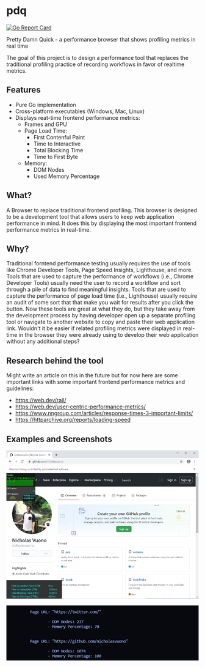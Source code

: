 # pdq
[![Go Report Card](https://goreportcard.com/report/github.com/nicholasvuono/pdq)](https://goreportcard.com/report/github.com/nicholasvuono/pdq)

Pretty Damn Quick - a performance browser that shows profiling metrics in real time

The goal of this project is to design a performance tool that replaces the traditional profiling practice of recording workflows in favor of realtime metrics.

## Features

* Pure Go implementation
* Cross-platform executables (Windows, Mac, Linux)
* Displays reat-time frontend performance metrics:
    * Frames and GPU
    * Page Load Time:
        * First Contenful Paint
        * Time to Interactive
        * Total Blocking Time
        * Time to First Byte
    * Memory:
        * DOM Nodes
        * Used Memory Percentage

## What?

A Browser to replace traditional frontend profiling. This browser is designed to be a development tool that allows users to keep web application performance in mind. It does this by displaying the most important frontend performance metrics in real-time. 

## Why?

Traditional forntend performance testing usually requires the use of tools like Chrome Developer Tools, Page Speed Insights, Lighthouse, and more. Tools that are used to capture the performance of workflows (i.e., Chrome Developer Tools) usually need the user to record a workflow and sort through a pile of data to find meaningful insights. Tools that are used to capture the performance of page load time (i.e., Lighthouse) usually require an audit of some sort that that make you wait for results after you click the button. Now these tools are great at what they do, but they take away from the development process by having developer open up a separate profiling tool or navigate to another website to copy and paste their web application link. Wouldn't it be easier if related profiling metrics were displayed in real-time in the browser they were already using to develop their web application without any additional steps?

## Research behind the tool

Might write an article on this in the future but for now here are some important links with some important frontend performance metrics and guidelines:

* https://web.dev/rail/
* https://web.dev/user-centric-performance-metrics/
* https://www.nngroup.com/articles/response-times-3-important-limits/
* https://httparchive.org/reports/loading-speed

## Examples and Screenshots

![Browser Overlays](./images/overlays.png)

![Terminal Output](./images/terminal.png)



